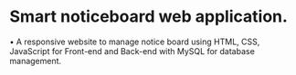 # Smart noticeboard web application.

• A responsive website to manage notice board using HTML, CSS, JavaScript for Front-end and Back-end with MySQL for database management.
